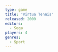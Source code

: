 ```yaml
---
type: game
title: 'Virtua Tennis'
released: 2000
editors: 
  - Sega
players: 4
genres:
  - Sport
---
```

